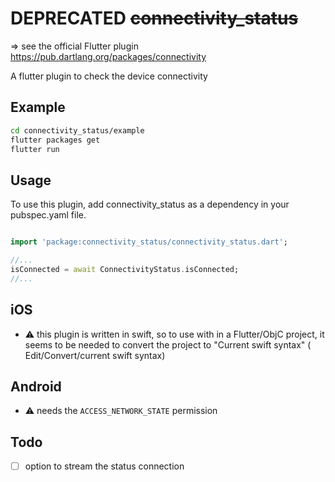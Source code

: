 # DEPRECATED ~~connectivity_status~~

=> see the official Flutter plugin https://pub.dartlang.org/packages/connectivity

A flutter plugin to check the device connectivity 

## Example

```bash
cd connectivity_status/example
flutter packages get
flutter run
```

## Usage

To use this plugin, add connectivity_status as a dependency in your pubspec.yaml file.

```dart

import 'package:connectivity_status/connectivity_status.dart'; 

//...
isConnected = await ConnectivityStatus.isConnected;
//...
```

## iOS

- :warning: this plugin is written in swift, so to use with in a Flutter/ObjC project, it seems to be needed to convert the project to "Current swift syntax" ( Edit/Convert/current swift syntax)  

## Android

- :warning: needs the `ACCESS_NETWORK_STATE` permission

## Todo 

- [ ] option to stream the status connection

